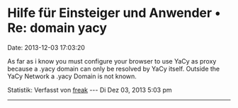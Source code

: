 Hilfe für Einsteiger und Anwender • Re: domain yacy
===================================================

Date: 2013-12-03 17:03:20

As far as i know you must configure your browser to use YaCy as proxy
because a .yacy domain can only be resolved by YaCy itself. Outside the
YaCy Network a .yacy Domain is not known.

Statistik: Verfasst von
[freak](http://forum.yacy-websuche.de/memberlist.php?mode=viewprofile&u=9007)
--- Di Dez 03, 2013 5:03 pm

------------------------------------------------------------------------
